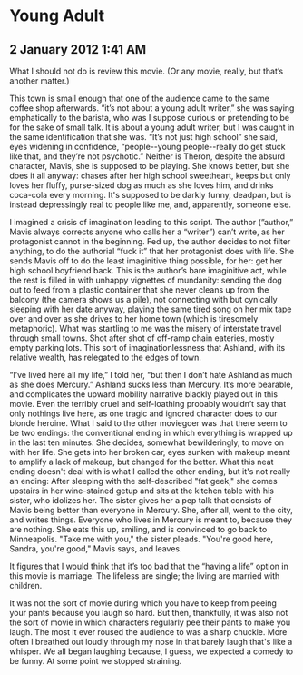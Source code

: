 # Young Adult
## 2 January 2012 1:41 AM

What I should not do is review this movie. (Or any movie, really, but that’s another matter.)

This town is small enough that one of the audience came to the same coffee shop afterwards. “it’s not about a young adult writer,” she was saying emphatically to the barista, who was I suppose curious or pretending to be for the sake of small talk. It is about a young adult writer, but I was caught in the same identification that she was. “It’s not just high school” she said, eyes widening in confidence, “people--young people--really do get stuck like that, and they’re not psychotic.” Neither is Theron, despite the absurd character, Mavis, she is supposed to be playing. She knows better, but she does it all anyway: chases after her high school sweetheart, keeps but only loves her fluffy, purse-sized dog as much as she loves him, and drinks coca-cola every morning. It's supposed to be darkly funny, deadpan, but is instead depressingly real to people like me, and, apparently, someone else.

I imagined a crisis of imagination leading to this script. The author (”author,” Mavis always corrects anyone who calls her a “writer”) can’t write, as her protagonist cannot in the beginning. Fed up, the author decides to not filter anything, to do the authorial “fuck it” that her protagonist does with life. She sends Mavis off to do the least imaginitive thing possible, for her: get her high school boyfriend back. This is the author’s bare imaginitive act, while the rest is filled in with unhappy vignettes of mundanity: sending the dog out to feed from a plastic container that she never cleans up from the balcony (the camera shows us a pile), not connecting with but cynically sleeping with her date anyway, playing the same tired song on her mix tape over and over as she drives to her home town (which is tiresomely metaphoric). What was startling to me was the misery of interstate travel through small towns. Shot after shot of off-ramp chain eateries, mostly empty parking lots. This sort of imaginationlessness that Ashland, with its relative wealth, has relegated to the edges of town.

“I’ve lived here all my life,” I told her, “but then I don’t hate Ashland as much as she does Mercury.” Ashland sucks less than Mercury. It’s more bearable, and complicates the upward mobility narrative blackly played out in this movie. Even the terribly cruel and self-loathing probably wouldn’t say that only nothings live here, as one tragic and ignored character does to our blonde heroine. What I said to the other moviegoer was that there seem to be two endings: the conventional ending in which everything is wrapped up in the last ten minutes: She decides, somewhat bewilderingly, to move on with her life. She gets into her broken car, eyes sunken with makeup meant to amplify a lack of makeup, but changed for the better. What this neat ending doesn't deal with is what I called the other ending, but it's not really an ending: After sleeping with the self-described "fat geek," she comes upstairs in her wine-stained getup and sits at the kitchen table with his sister, who idolizes her. The sister gives her a pep talk that consists of Mavis being better than everyone in Mercury. She, after all, went to the city, and writes things. Everyone who lives in Mercury is meant to, because they are nothing. She eats this up, smiling, and is convinced to go back to Minneapolis. "Take me with you," the sister pleads. "You're good here, Sandra, you're good," Mavis says, and leaves.

It figures that I would think that it’s too bad that the “having a life” option in this movie is marriage. The lifeless are single; the living are married with children.

It was not the sort of movie during which you have to keep from peeing your pants because you laugh so hard. But then, thankfully, it was also not the sort of movie in which characters regularly pee their pants to make you laugh. The most it ever roused the audience to was a sharp chuckle. More often I breathed out loudly through my nose in that barely laugh that's like a whisper. We all began laughing because, I guess, we expected a comedy to be funny. At some point we stopped straining.